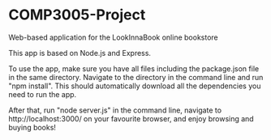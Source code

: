# COMP3005-Project
Web-based application for the LookInnaBook online bookstore

This app is based on Node.js and Express.

To use the app, make sure you have all files including the package.json file in the same directory. Navigate to the directory in the command line and run "npm install". This should automatically download all the dependencies you need to run the app.

After that, run "node server.js" in the command line, navigate to http://localhost:3000/ on your favourite browser, and enjoy browsing and buying books!
